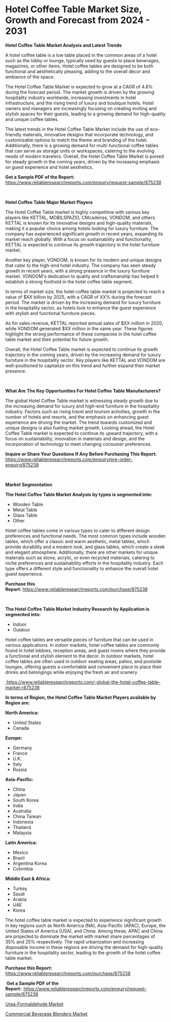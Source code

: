 <p><h1>Hotel Coffee Table Market Size, Growth and Forecast from 2024 - 2031</h1></p><p><strong>Hotel Coffee Table Market Analysis and Latest Trends</strong></p>
<p><p>A hotel coffee table is a low table placed in the common areas of a hotel such as the lobby or lounge, typically used by guests to place beverages, magazines, or other items. Hotel coffee tables are designed to be both functional and aesthetically pleasing, adding to the overall décor and ambiance of the space.</p><p>The Hotel Coffee Table Market is expected to grow at a CAGR of 4.8% during the forecast period. The market growth is driven by the growing hospitality industry worldwide, increasing investments in hotel infrastructure, and the rising trend of luxury and boutique hotels. Hotel owners and managers are increasingly focusing on creating inviting and stylish spaces for their guests, leading to a growing demand for high-quality and unique coffee tables.</p><p>The latest trends in the Hotel Coffee Table Market include the use of eco-friendly materials, innovative designs that incorporate technology, and customizable options to match the theme and branding of the hotel. Additionally, there is a growing demand for multi-functional coffee tables that can serve as storage units or workspaces, catering to the evolving needs of modern travelers. Overall, the Hotel Coffee Table Market is poised for steady growth in the coming years, driven by the increasing emphasis on guest experience and hotel aesthetics.</p></p>
<p><strong>Get a Sample PDF of the Report:&nbsp;</strong> <a href="https://www.reliableresearchreports.com/enquiry/request-sample/875238">https://www.reliableresearchreports.com/enquiry/request-sample/875238</a></p>
<p>&nbsp;</p>
<p><strong>Hotel Coffee Table Major Market Players</strong></p>
<p><p>The Hotel Coffee Table market is highly competitive with various key players like KETTAL, MOBILSPAZIO, CMcadeiras, VONDOM, and others. KETTAL is known for its innovative designs and high-quality materials, making it a popular choice among hotels looking for luxury furniture. The company has experienced significant growth in recent years, expanding its market reach globally. With a focus on sustainability and functionality, KETTAL is expected to continue its growth trajectory in the hotel furniture market.</p><p>Another key player, VONDOM, is known for its modern and unique designs that cater to the high-end hotel industry. The company has seen steady growth in recent years, with a strong presence in the luxury furniture market. VONDOM's dedication to quality and craftsmanship has helped it establish a strong foothold in the hotel coffee table segment.</p><p>In terms of market size, the hotel coffee table market is projected to reach a value of $XX billion by 2025, with a CAGR of XX% during the forecast period. The market is driven by the increasing demand for luxury furniture in the hospitality sector, as hotels look to enhance the guest experience with stylish and functional furniture pieces.</p><p>As for sales revenue, KETTAL reported annual sales of $XX million in 2020, while VONDOM generated $XX million in the same year. These figures highlight the strong performance of these companies in the hotel coffee table market and their potential for future growth.</p><p>Overall, the Hotel Coffee Table market is expected to continue its growth trajectory in the coming years, driven by the increasing demand for luxury furniture in the hospitality sector. Key players like KETTAL and VONDOM are well-positioned to capitalize on this trend and further expand their market presence.</p></p>
<p>&nbsp;</p>
<p><strong>What Are The Key Opportunities For Hotel Coffee Table Manufacturers?</strong></p>
<p><p>The global Hotel Coffee Table market is witnessing steady growth due to the increasing demand for luxury and high-end furniture in the hospitality industry. Factors such as rising travel and tourism activities, growth in the number of hotels and resorts, and the emphasis on enhancing guest experience are driving the market. The trend towards customized and unique designs is also fueling market growth. Looking ahead, the Hotel Coffee Table market is expected to continue its upward trajectory, with a focus on sustainability, innovation in materials and design, and the incorporation of technology to meet changing consumer preferences.</p></p>
<p><strong>Inquire or Share Your Questions If Any Before Purchasing This Report:</strong> <a href="https://www.reliableresearchreports.com/enquiry/pre-order-enquiry/875238">https://www.reliableresearchreports.com/enquiry/pre-order-enquiry/875238</a></p>
<p>&nbsp;</p>
<p><strong>Market Segmentation</strong></p>
<p><strong>The Hotel Coffee Table Market Analysis by types is segmented into:</strong></p>
<p><ul><li>Wooden Table</li><li>Metal Table</li><li>Glass Table</li><li>Other</li></ul></p>
<p><p>Hotel coffee tables come in various types to cater to different design preferences and functional needs. The most common types include wooden tables, which offer a classic and warm aesthetic, metal tables, which provide durability and a modern look, and glass tables, which create a sleek and elegant atmosphere. Additionally, there are other markets for unique materials such as stone, acrylic, or even recycled materials, catering to niche preferences and sustainability efforts in the hospitality industry. Each type offers a different style and functionality to enhance the overall hotel guest experience.</p></p>
<p><strong>Purchase this Report:&nbsp;</strong><a href="https://www.reliableresearchreports.com/purchase/875238">https://www.reliableresearchreports.com/purchase/875238</a></p>
<p>&nbsp;</p>
<p><strong>The Hotel Coffee Table Market Industry Research by Application is segmented into:</strong></p>
<p><ul><li>Indoor</li><li>Outdoor</li></ul></p>
<p><p>Hotel coffee tables are versatile pieces of furniture that can be used in various applications. In indoor markets, hotel coffee tables are commonly found in  hotel lobbies, reception areas, and guest rooms where they provide a functional and stylish element to the decor. In outdoor markets, hotel coffee tables are often used in outdoor seating areas, patios, and poolside lounges, offering guests a comfortable and convenient place to place their drinks and belongings while enjoying the fresh air and scenery.</p></p>
<p><a href="https://www.reliableresearchreports.com/-global-the-hotel-coffee-table-market-r875238">&nbsp;https://www.reliableresearchreports.com/-global-the-hotel-coffee-table-market-r875238</a></p>
<p><strong>In terms of Region, the Hotel Coffee Table Market Players available by Region are:</strong></p>
<p>
    <p> <strong> North America: </strong>
        <ul>
            <li>United States</li>
            <li>Canada</li>
        </ul>
        </p> 
    <p> <strong> Europe: </strong>
        <ul>
            <li>Germany</li>
            <li>France</li>
            <li>U.K.</li>
            <li>Italy</li>
            <li>Russia</li>
        </ul>
        </p> 
    <p> <strong> Asia-Pacific: </strong>
        <ul>
            <li>China</li>
            <li>Japan</li>
            <li>South Korea</li>
            <li>India</li>
            <li>Australia</li>
            <li>China Taiwan</li>
            <li>Indonesia</li>
            <li>Thailand</li>
            <li>Malaysia</li>
        </ul>
        </p> 
    <p> <strong> Latin America: </strong>
        <ul>
            <li>Mexico</li>
            <li>Brazil</li>
            <li>Argentina Korea</li>
            <li>Colombia</li>
        </ul>
        </p> 
    <p> <strong> Middle East & Africa: </strong>
        <ul>
            <li>Turkey</li>
            <li>Saudi</li>
            <li>Arabia</li>
            <li>UAE</li>
            <li>Korea</li>
        </ul>
    </p>
    </p>
<p><p>The hotel coffee table market is expected to experience significant growth in key regions such as North America (NA), Asia-Pacific (APAC), Europe, the United States of America (USA), and China. Among these, APAC and China are projected to dominate the market with market share percentages of 35% and 25% respectively. The rapid urbanization and increasing disposable income in these regions are driving the demand for high-quality furniture in the hospitality sector, leading to the growth of the hotel coffee table market.</p></p>
<p><strong>Purchase this Report: </strong><a href="https://www.reliableresearchreports.com/purchase/875238">https://www.reliableresearchreports.com/purchase/875238</a></p>
<p>&nbsp;<strong>Get a Sample PDF of the Report:&nbsp;&nbsp;</strong><a href="https://www.reliableresearchreports.com/enquiry/request-sample/875238">https://www.reliableresearchreports.com/enquiry/request-sample/875238</a></p>
<p><strong></strong></p>
<p><p><a href="https://github.com/dylanObrien626/Market-Research-Report-List-1/blob/main/urea-formaldehyde-market.md">Urea-Formaldehyde Market</a></p><p><a href="https://github.com/qndifksd5/Market-Research-Report-List-1/blob/main/commercial-beverage-blenders-market.md">Commercial Beverage Blenders Market</a></p></p>
